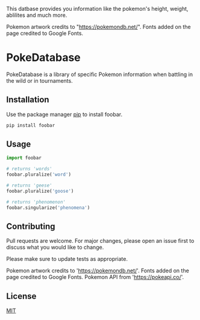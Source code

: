 This datbase provides you information like the pokemon's height, weight, ablilites and much more.


Pokemon artwork credits to "https://pokemondb.net/".
Fonts added on the page credited to Google Fonts.


# PokeDatabase

PokeDatabase is a library of specific Pokemon information when battling in the wild or in tournaments.

## Installation

Use the package manager [pip](https://pip.pypa.io/en/stable/) to install foobar.

```bash
pip install foobar
```

## Usage

```python
import foobar

# returns 'words'
foobar.pluralize('word')

# returns 'geese'
foobar.pluralize('goose')

# returns 'phenomenon'
foobar.singularize('phenomena')
```

## Contributing
Pull requests are welcome. For major changes, please open an issue first to discuss what you would like to change.

Please make sure to update tests as appropriate.

Pokemon artwork credits to 'https://pokemondb.net/'.
Fonts added on the page credited to Google Fonts.
Pokemon API from 'https://pokeapi.co/'.

## License
[MIT](https://choosealicense.com/licenses/mit/)